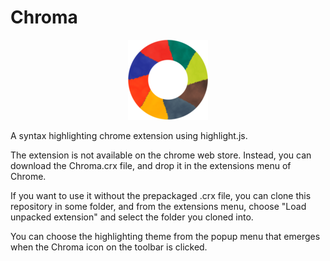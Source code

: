 # Chroma

<p align="center">
  <img src="https://raw.githubusercontent.com/adamantmc/chroma/master/icon128.png">
</p>

A syntax highlighting chrome extension using highlight.js.

The extension is not available on the chrome web store. Instead, you can 
download the Chroma.crx file, and drop it in the extensions menu of Chrome.

If you want to use it without the prepackaged .crx file, you can clone this
repository in some folder, and from the extensions menu, choose "Load unpacked
extension" and select the folder you cloned into.

You can choose the highlighting theme from the popup menu that emerges when
the Chroma icon on the toolbar is clicked. 
